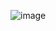 ![image](https://user-images.githubusercontent.com/89557425/156376781-9e373765-950b-4988-a279-a51f62506c9d.png)
